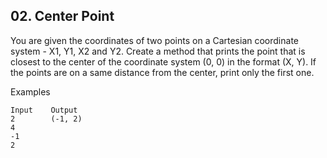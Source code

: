 ## 02. Center Point 

You are given the coordinates of two points on a Cartesian coordinate system - X1, Y1, X2 and Y2. Create a method that prints the point that is closest to the center of the coordinate system (0, 0) in the format (X, Y). If the points are on a same distance from the center, print only the first one.

Examples
```
Input	 Output
2        (-1, 2)
4
-1
2	
```
